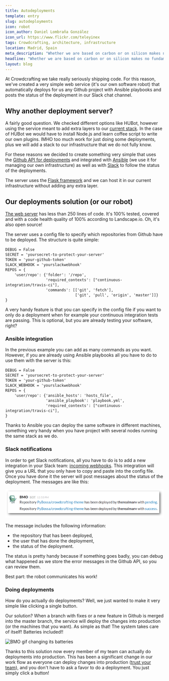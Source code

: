 ```yaml
---
title: Autodeployments
template: entry
slug: autodeployments
icon: robot
icon_author: Daniel Lombraña González
icon_url: https://www.flickr.com/teleyinex
tags: Crowdcrafting, architecture, infrastructure
location: Madrid, Spain
meta_description: "Whether we are based on carbon or on silicon makes no fundamental difference; we should each be treated with appropriate respect. Arthur C. Clarke" 
headline: "Whether we are based on carbon or on silicon makes no fundamental difference; we should each be treated with appropriate respect. Arthur C. Clarke" 
layout: blog
---
```


At Crowdcrafting we take really seriously shipping code. For this reason, we've
created a very simple web service (it's our own software robot) that automatically 
deploys for us any Github project with Ansible playbooks and posts the status of 
the deployment in our Slack chat channel.

<!--more-->

## Why another deployment server?

A fairly good question. We checked different options like HUBot, however using
the service meant to add extra layers to our [current stack](http://daniellombrana.es/blog/2015/02/10/infrastructure.html). In the case of HUBot 
we would have to install Node.js and learn coffee script to write our own
plugins. IMHO too much work for just doing some deployments, plus we will add a
stack to our infrastructure that we do not fully know.

For these reasons we decided to create something very simple that uses the
[Github API for
deployments](https://developer.github.com/v3/repos/deployments/) and integrated
with [Ansible](http://www.ansible.com/home) (we use it for managing
our own infrastructure) as well as with [Slack](http://slack.com) to follow the status of the
deployments.

The server uses the [Flask framework](http://flask.pocoo.org/) and we can host it in our current
infrastructure without adding any extra layer.

## Our deployments solution (or our robot)

[The web server](https://github.com/PyBossa/deployments) has less than 250 lines of 
code. It's 100% tested, covered and with a code health quality of 100% according to 
Landscape.io. Oh, it's also open source!

The server uses a config file to specify which repositories from Github have to
be deployed. The structure is quite simple:

```
DEBUG = False
SECRET = 'yoursecret-to-protect-your-server'
TOKEN = 'your-github-token'
SLACK_WEBHOOK = 'yourslackwebhook'
REPOS = {
    'user/repo': {'folder': '/repo',
                  'required_contexts': ["continuous-integration/travis-ci"],
                  'commands': [['git', 'fetch'],
                               ['git', 'pull', 'origin', 'master']]}
}
```

A very handy feature is that you can specify in the config file if you want to
only do a deployment when for example your continuous integration tests are passing. This is
optional, but you are already testing your software, right?

### Ansible integration

In the previous example you can add as many commands as you want. However, 
if you are already using Ansible playbooks all you have to do to use them with
the server is this:

```
DEBUG = False
SECRET = 'yoursecret-to-protect-your-server'
TOKEN = 'your-github-token'
SLACK_WEBHOOK = 'yourslackwebhook'
REPOS = {
    'user/repo': {'ansible_hosts': 'hosts_file',
                  'ansible_playbook': 'playbook.yml',
                  'required_contexts': ["continuous-integration/travis-ci"],
}
```
Thanks to Ansible you can deploy the same software in different machines,
something very handy when you have project with several nodes running the 
same stack as we do.


### Slack notifications

In order to get Slack notifications, all you have to do is to add a new
integration in your Slack team: [incoming webhooks](https://api.slack.com/incoming-webhooks). This integration will give
you a URL that you only have to copy and paste into the config file. Once you
have done it the server will post messages about the status of
the deployment. The messages are like this:

![Deployment screenshot](/assets/img/blog/deployments.png)

The message includes the following information:

* the repository that has been deployed,
* the user that has done the deployment,
* the status of the deployment.

The status is pretty handy because if something goes badly, you can debug what
happened as we store the error messages in the Github API, so you can review
them.

Best part: the robot communicates his work!

### Doing deployments

How do you actually do deployments? Well, we just wanted to make it very simple
like clicking a single button.

Our solution? When a branch with fixes or a new feature in Github is merged
into the master branch, the service will deploy the changes into production 
(or the machines that you want). As simple as that! The system takes care of
itself! Batteries included!!

![BMO gif changing its batteries](http://i.giphy.com/AMqCTHuCMFpM4.gif)

Thanks to this solution now every member of my team can actually do deployments
into production. This has been a significant change in our work flow as
everyone can deploy changes into production ([trust your team](http://daniellombrana.es/blog/2015/02/06/teams.html)), and you don't have to ask a favor to
do a deployment. You just simply click a button!
